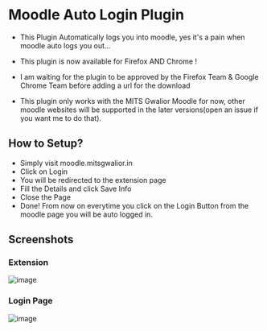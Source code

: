 # Moodle Auto Login Plugin

- This Plugin Automatically logs you into moodle, yes it's a pain when moodle auto logs you out...

- This plugin is now available for Firefox AND Chrome !

- I am waiting for the plugin to be approved by the Firefox Team & Google Chrome Team before adding a url for the download

- This plugin only works with the MITS Gwalior Moodle for now, other moodle websites will be supported in the later versions(open an issue if you want me to do that).

## How to Setup?

- Simply visit moodle.mitsgwalior.in
- Click on Login
- You will be redirected to the extension page
- Fill the Details and click Save Info
- Close the Page
- Done! From now on everytime you click on the Login Button from the moodle page you will be auto logged in.

## Screenshots
### Extension

![image](https://github.com/rudransh-shrivastava/Moodle-AutoLogin/assets/125893371/5bbbab4a-8a49-483a-bac2-d38056753998)

### Login Page
![image](https://github.com/rudransh-shrivastava/Moodle-AutoLogin/assets/125893371/41549c64-91cc-4022-b54c-00c3817dad54)

